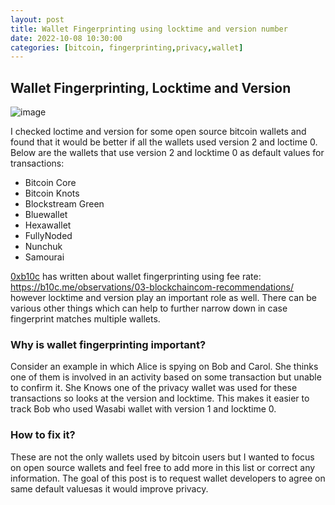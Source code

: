 ```yaml
---
layout: post
title: Wallet Fingerprinting using locktime and version number
date: 2022-10-08 10:30:00
categories: [bitcoin, fingerprinting,privacy,wallet]
---
```


## Wallet Fingerprinting, Locktime and Version

![image](https://user-images.githubusercontent.com/94559964/194702372-ea77cc5d-8acb-4a89-a3cd-985f5c259112.png)

I checked loctime and version for some open source bitcoin wallets and found that it would be better if all the wallets used version 2 and loctime 0. Below are the wallets that use version 2 and locktime 0 as default values for transactions:

- Bitcoin Core
- Bitcoin Knots
- Blockstream Green
- Bluewallet
- Hexawallet
- FullyNoded
- Nunchuk
- Samourai

[0xb10c](https://twitter.com/0xb10c) has written about wallet fingerprinting using fee rate: https://b10c.me/observations/03-blockchaincom-recommendations/ however locktime and version play an important role as well. There can be various other things which can help to further narrow down in case fingerprint matches multiple wallets.

### Why is wallet fingerprinting important?

Consider an example in which Alice is spying on Bob and Carol. She thinks one of them is involved in an activity based on some transaction but unable to confirm it. She Knows one of the privacy wallet was used for these transactions so looks at the version and locktime. This makes it easier to track Bob who used Wasabi wallet with version 1 and locktime 0.

### How to fix it?

These are not the only wallets used by bitcoin users but I wanted to focus on open source wallets and feel free to add more in this list or correct any information. The goal of this post is to request wallet developers to agree on same default valuesas it would improve privacy.
